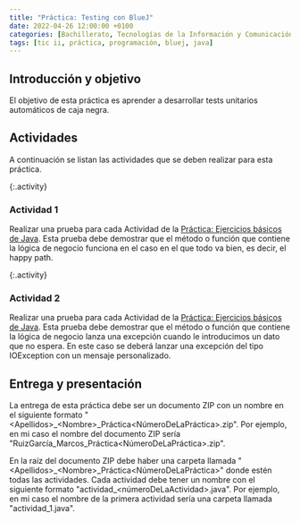 ```yaml
---
title: "Práctica: Testing con BlueJ"
date: 2022-04-26 12:00:00 +0100
categories: [Bachillerato, Tecnologías de la Información y Comunicación II]
tags: [tic ii, práctica, programación, bluej, java]
---
```


## Introducción y objetivo

El objetivo de esta práctica es aprender a desarrollar tests unitarios automáticos de caja negra.

## Actividades

A continuación se listan las actividades que se deben realizar para esta práctica.

{:.activity}
### Actividad 1

Realizar una prueba para cada Actividad de la [Práctica: Ejercicios básicos de Java](/posts/practica-java-basico). Esta prueba debe demostrar que el método o función que contiene la lógica de negocio funciona en el caso en el que todo va bien, es decir, el happy path.

{:.activity}
### Actividad 2

Realizar una prueba para cada Actividad de la [Práctica: Ejercicios básicos de Java](/posts/practica-java-basico). Esta prueba debe demostrar que el método o función que contiene la lógica de negocio lanza una excepción cuando le introducimos un dato que no espera. En este caso se deberá lanzar una excepción del tipo IOException con un mensaje personalizado.

## Entrega y presentación

La entrega de esta práctica debe ser un documento ZIP con un nombre en el siguiente formato "\<Apellidos\>\_\<Nombre\>\_Práctica\<NúmeroDeLaPráctica\>.zip". Por ejemplo, en mi caso el nombre del documento ZIP sería "RuizGarcía\_Marcos\_Práctica\<NúmeroDeLaPráctica\>.zip". 

En la raíz del documento ZIP debe haber una carpeta llamada "\<Apellidos\>\_\<Nombre\>\_Práctica\<NúmeroDeLaPráctica\>" donde estén todas las actividades. Cada actividad debe tener un nombre con el siguiente formato "actividad\_\<númeroDeLaActividad\>.java". Por ejemplo, en mi caso el nombre de la primera actividad sería una carpeta llamada "actividad\_1.java".

